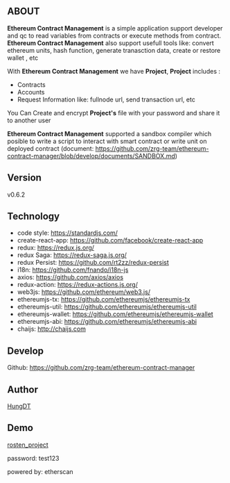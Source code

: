 ## ABOUT

**Ethereum Contract Management** is a simple application support developer and qc to read variables from contracts or execute methods from contract. **Ethereum Contract Management** also support usefull tools like: convert ethereum units, hash function, generate tranasction data, create or restore wallet , etc

With **Ethereum Contract Management** we have **Project**, **Project** includes :

  * Contracts
  * Accounts
  * Request Information like: fullnode url, send transaction url, etc

You Can Create and encrypt **Project's** file with your password and share it to another user

**Ethereum Contract Management** supported a sandbox compiler which posible to write a script to interact with smart contract or write unit on deployed contract (document: https://github.com/zrg-team/ethereum-contract-manager/blob/develop/documents/SANDBOX.md)

## Version

  v0.6.2
  
## Technology

  * code style: https://standardjs.com/
  * create-react-app: https://github.com/facebook/create-react-app
  * redux: https://redux.js.org/
  * redux Saga: https://redux-saga.js.org/
  * redux Persist: https://github.com/rt2zz/redux-persist
  * i18n: https://github.com/fnando/i18n-js
  * axios: https://github.com/axios/axios
  * redux-action: https://redux-actions.js.org/
  * web3js: https://github.com/ethereum/web3.js/
  * ethereumjs-tx: https://github.com/ethereumjs/ethereumjs-tx
  * ethereumjs-util: https://github.com/ethereumjs/ethereumjs-util
  * ethereumjs-wallet: https://github.com/ethereumjs/ethereumjs-wallet
  * ethereumjs-abi: https://github.com/ethereumjs/ethereumjs-abi
  * chaijs: http://chaijs.com

## Develop
  Github: https://github.com/zrg-team/ethereum-contract-manager
## Author
  [HungDT](https://zrg-team.github.io/store/)
## Demo
  [rosten_project](https://raw.githubusercontent.com/zrg-team/ethereum-contract-manager/develop/src/assets/data/test.json)
  
  password: test123
  
  powered by: etherscan
